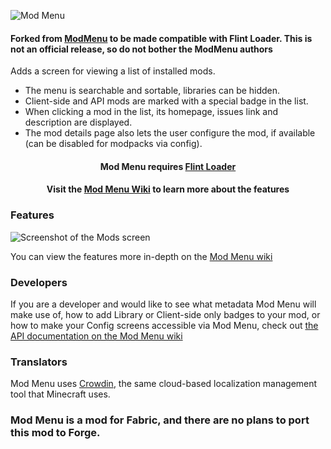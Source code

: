 ![Mod Menu](https://i.imgur.com/dMYWAjn.png)

#### Forked from [ModMenu](https://github.com/TerraformersMC/ModMenu) to be made compatible with Flint Loader. This is not an official release, so do not bother the ModMenu authors

Adds a screen for viewing a list of installed mods. 
* The menu is searchable and sortable, libraries can be hidden. 
* Client-side and API mods are marked with a special badge in the list.
* When clicking a mod in the list, its homepage, issues link and description are displayed.
* The mod details page also lets the user configure the mod, if available (can be disabled for modpacks via config).

<h4 align="center">
Mod Menu requires <a href="https://flintloader.net">Flint Loader</a>
</h4>
<h4 align="center">
Visit the <a href="https://github.com/TerraformersMC/ModMenu/wiki">Mod Menu Wiki</a> to learn more about the features
</h4>

### Features

![Screenshot of the Mods screen](https://camo.githubusercontent.com/3fb56ac264de3a3be29bf2da68f93d667cd773d8285c7b152f1ae8db2cfaffbb/68747470733a2f2f692e696d6775722e636f6d2f79794f6d564d322e706e67)

You can view the features more in-depth on the [Mod Menu wiki](https://github.com/TerraformersMC/ModMenu/wiki/API)

### Developers

If you are a developer and would like to see what metadata Mod Menu will make use of, how to add Library or Client-side only badges to your mod, or how to make your Config screens accessible via Mod Menu, check out [the API documentation on the Mod Menu wiki](https://github.com/TerraformersMC/ModMenu/wiki/API)

### Translators

Mod Menu uses [Crowdin](https://crowdin.com/project/mod-menu), the same cloud-based localization management tool that Minecraft uses.

### Mod Menu is a mod for Fabric, and there are no plans to port this mod to Forge.
